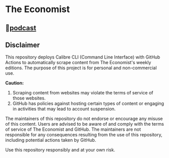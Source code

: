 # The Economist
## 🎁[podcast](https://monkfishare.gitlab.io/econaudio)
## Disclaimer

This repository deploys Calibre CLI (Command Line Interface) with GitHub Actions to automatically scrape content from The Economist's weekly editions. The purpose of this project is for personal and non-commercial use.

**Caution:**

1. Scraping content from websites may violate the terms of service of those websites.
2. GitHub has policies against hosting certain types of content or engaging in activities that may lead to account suspension.

The maintainers of this repository do not endorse or encourage any misuse of this content. Users are advised to be aware of and comply with the terms of service of The Economist and GitHub. The maintainers are not responsible for any consequences resulting from the use of this repository, including potential actions taken by GitHub.

Use this repository responsibly and at your own risk.
